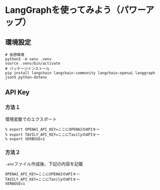 # LangGraphを使ってみよう（パワーアップ）

## 環境設定

```
# 仮想環境
python3 -m venv .venv
source .venv/bin/activate
# パッケージインストール
pip install langchain langchain-community langchain-openai langgraph json5 python-dotenv
```

## API Key

### 方法１

環境変数でのエクスポート

```
% export OPENAI_API_KEY=ここにOPENAIのAPIキー
% export TAVILY_API_KEY=ここにTavilyのAPIキー
% export VERBOSE=1
```

### 方法２

`.env`ファイル作成後、下記の内容を記載

```
OPENAI_API_KEY=ここにOPENAIのAPIキー
TAVILY_API_KEY=ここにTavilyのAPIキー
VERBOSE=1
```
